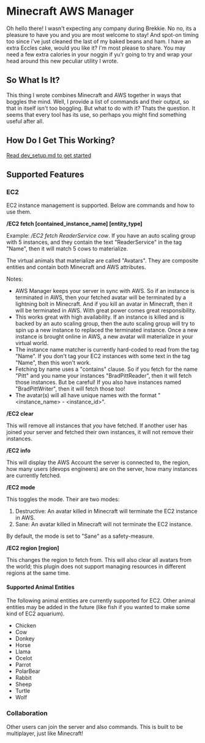 # Minecraft AWS Manager
Oh hello there! I wasn't expecting any company during Brekkie. No no, its a pleasure to have you and you are most welcome to stay!  And spot-on timing too since i've just cleaned the last of my baked beans and ham.  I have an extra Eccles cake, would you like it?  I'm most please to share.  You may need a few extra calories in your noggin if yu'r going to try and wrap your head around this new peculiar utility I wrote.

## So What Is It?
This thing I wrote combines Minecraft and AWS together in ways that boggles the mind.  Well, I provide a list of commands and their output, so that in itself isn't too boggling.  But what to do with it?  Thats the question.  It seems that every tool has its use, so perhaps you might find something useful after all.

## How Do I Get This Working?
[Read dev_setup.md to get started](./dev_setup.md)

## Supported Features

### EC2
EC2 instance management is supported.  Below are commands and how to use them.

**/EC2 fetch [contained_instance_name] [entity_type]**

Example: */EC2 fetch ReaderService cow*. If you have an auto scaling group with 5 instances, and they contain the text "ReaderService" in the tag "Name", then it will match 5 cows to materialize.

The virtual animals that materialize are called "Avatars".  They are composite entities and contain both Minecraft and AWS attributes.

Notes:
- AWS Manager keeps your server in sync with AWS. So if an instance is terminated in AWS, then your fetched avatar will be terminated by a lightning bolt in Minecraft.  And if you kill an avatar in Minecraft, then it will be terminated in AWS. With great power comes great responsibility.
- This works great with high availability. If an instance is killed and is backed by an auto scaling group, then the auto scaling group will try to spin up a new instance to replaced the terminated instance.  Once a new instance is brought online in AWS, a new avatar will materialize in your virtual world.
- The instance name matcher is currently hard-coded to read from the tag "Name". If you don't tag your EC2 instances with some text in the tag "Name", then this won't work.
- Fetching by name uses a "contains" clause.  So if you fetch for the name "Pitt" and you name your instances "BradPittReader", then it will fetch those instances. But be careful! If you also have instances named "BradPittWriter", then it will fetch those too! 
- The avatar(s) will all have unique names with the format "<instance_name> - <instance_id>".


**/EC2 clear**

This will remove all instances that *you* have fetched. If another user has joined your server and fetched their own instances, it will not remove their instances. 

**/EC2 info**

This will display the AWS Account the server is connected to, the region, how many users (devops engineers) are on the server, how many instances are currently fetched. 

**/EC2 mode**

This toggles the mode.  Their are two modes:
1) Destructive:  An avatar killed in Minecraft will terminate the EC2 instance in AWS.
2) Sane: An avatar killed in Minecraft will not terminate the EC2 instance.

By default, the mode is set to "Sane" as a safety-measure.

**/EC2 region [region]**

This changes the region to fetch from. This will also clear all avatars from the world; this plugin does not support managing resources in different regions at the same time.  

#### Supported Animal Entities
The following animal entities are currently supported for EC2. Other animal entities may be added in the future (like fish if you wanted to make some kind of EC2 aquarium).
- Chicken
- Cow
- Donkey
- Horse
- Llama
- Ocelot
- Parrot
- PolarBear
- Rabbit
- Sheep
- Turtle
- Wolf

### Collaboration
Other users can join the server and also commands. This is built to be multiplayer, just like Minecraft!
